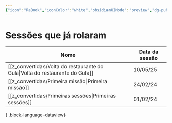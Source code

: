 ```yaml
---
{"icon":"RaBook","iconColor":"white","obsidianUIMode":"preview","dg-publish":true,"dg-path":"Sessões","permalink":"/Sessões/","dgPassFrontmatter":true,"noteIcon":""}
---
```



# Sessões que já rolaram
| Nome                                                                            | Data da sessão |
| ------------------------------------------------------------------------------- | -------------- |
| [[z_convertidas/Volta do restaurante do Gula\|Volta do restaurante do Gula]] | 10/05/25       |
| [[z_convertidas/Primeira missão\|Primeira missão]]                           | 24/02/24       |
| [[z_convertidas/Primeiras sessões\|Primeiras sessões]]                       | 01/02/24       |

{ .block-language-dataview}

